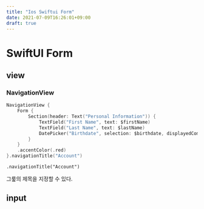 ```yaml
---
title: "Ios Swiftui Form"
date: 2021-07-09T16:26:01+09:00
draft: true
---
```


# SwiftUI Form

## view

### NavigationView

```swift
NavigationView {
    Form {
        Section(header: Text("Personal Information")) {
            TextField("First Name", text: $firstName)
            TextField("Last Name", text: $lastName)
            DatePicker("Birthdate", selection: $birthdate, displayedComponents: .date )
        }
    }
    .accentColor(.red)
}.navigationTitle("Account")
```

`.navigationTitle("Account")`

그뤂의 제목을 지정할 수 있다.

## input

